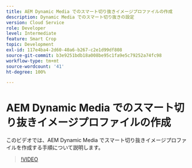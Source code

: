 ```yaml
---
title: AEM Dynamic Media でのスマート切り抜きイメージプロファイルの作成
description: Dynamic Media でのスマート切り抜きの設定
version: Cloud Service
role: Developer
level: Intermediate
feature: Smart Crop
topic: Development
exl-id: 117e4ba4-2d60-40a6-b267-c2e1d99df808
source-git-commit: b3e9251bdb18a008be95c1fa9e5c79252a74fc98
workflow-type: tm+mt
source-wordcount: '41'
ht-degree: 100%

---
```


# AEM Dynamic Media でのスマート切り抜きイメージプロファイルの作成

このビデオでは、AEM Dynamic Media でスマート切り抜きイメージプロファイルを作成する手順について説明します。

>[!VIDEO](https://video.tv.adobe.com/v/335460?quality=12&learn=on)
